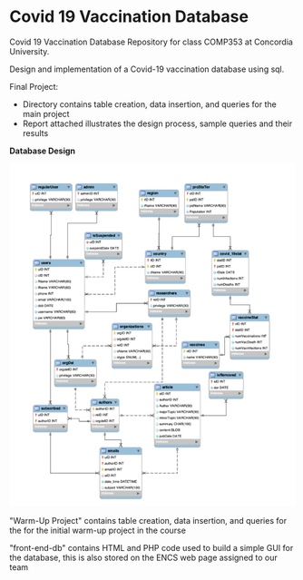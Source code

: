 # Covid 19 Vaccination Database
Covid 19 Vaccination Database
Repository for class COMP353 at Concordia University.

Design and implementation of a Covid-19 vaccination database using sql.

Final Project:
 - Directory contains table creation, data insertion, and queries for the main project
 - Report attached illustrates the design process, sample queries and their results
 
 **Database Design**
 
 ![](ER_Diagram.png)

"Warm-Up Project" contains table creation, data insertion, and queries for the for the initial warm-up project in the course

"front-end-db" contains HTML and PHP code used to build a simple GUI for the database, this is also stored on the ENCS web page assigned to our team
